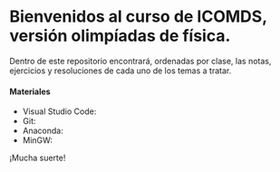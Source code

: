 # Bienvenidos al curso de ICOMDS, versión olimpíadas de física.

Dentro de este repositorio encontrará, ordenadas por clase, las notas, ejercicios y resoluciones de cada uno de los temas a tratar.

#### Materiales

* Visual Studio Code: 
* Git: 
* Anaconda: 
* MinGW: 

¡Mucha suerte!
